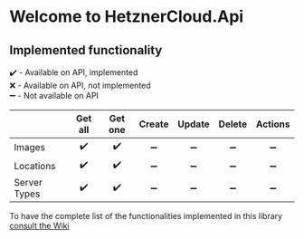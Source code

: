 # Welcome to HetznerCloud.Api

## Implemented functionality

:heavy_check_mark: - Available on API, implemented\
:x: - Available on API, not implemented\
:heavy_minus_sign:  - Not available on API

|  | Get all | Get one | Create | Update | Delete | Actions |
|--|:--:|:--:|:--:|:--:|:--:|:--:|
| Images | :heavy_check_mark: | :heavy_check_mark: | :heavy_minus_sign: | :heavy_minus_sign: | :heavy_minus_sign: | :heavy_minus_sign: |
| Locations | :heavy_check_mark: | :heavy_check_mark: | :heavy_minus_sign: | :heavy_minus_sign: | :heavy_minus_sign: | :heavy_minus_sign: |
| Server Types | :heavy_check_mark: | :heavy_check_mark: | :heavy_minus_sign: | :heavy_minus_sign: | :heavy_minus_sign: | :heavy_minus_sign: |

To have the complete list of the functionalities implemented in this library [consult the Wiki](https://github.com/ljchuello/HetznerCloud.Api/wiki)
